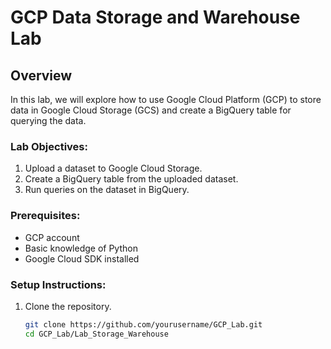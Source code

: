 # GCP Data Storage and Warehouse Lab

## Overview
In this lab, we will explore how to use Google Cloud Platform (GCP) to store data in Google Cloud Storage (GCS) and create a BigQuery table for querying the data.

### Lab Objectives:
1. Upload a dataset to Google Cloud Storage.
2. Create a BigQuery table from the uploaded dataset.
3. Run queries on the dataset in BigQuery.

### Prerequisites:
- GCP account
- Basic knowledge of Python
- Google Cloud SDK installed

### Setup Instructions:
1. Clone the repository.
   ```bash
   git clone https://github.com/yourusername/GCP_Lab.git
   cd GCP_Lab/Lab_Storage_Warehouse

